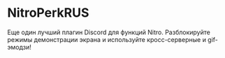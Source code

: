 # NitroPerkRUS
Еще один лучший плагин Discord для функций Nitro. Разблокируйте режимы демонстрации экрана и используйте кросс-серверные и gif-эмодзи!
